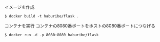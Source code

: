 イメージを作成

```
$ docker build -t haburibe/flask .
```

コンテナを実行
コンテナの8080番ポートをホストの8080番ポートにつなげる

```
$ docker run -d -p 8080:8080 haburibe/flask
```
